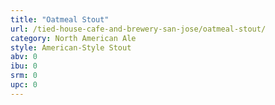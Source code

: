 ```yaml
---
title: "Oatmeal Stout"
url: /tied-house-cafe-and-brewery-san-jose/oatmeal-stout/
category: North American Ale
style: American-Style Stout
abv: 0
ibu: 0
srm: 0
upc: 0
---
```


